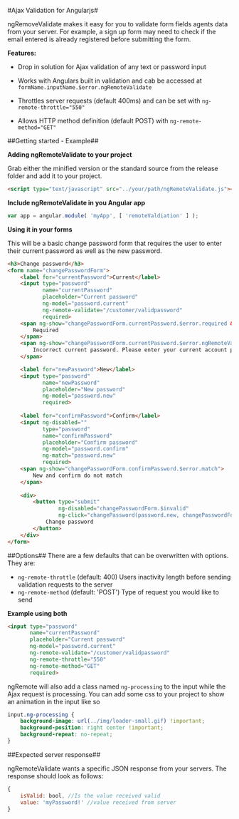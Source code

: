 #Ajax Validation for Angularjs#

ngRemoveValidate makes it easy for you to validate form fields agents data from your server. For example, a sign up form may need to check if the email entered is already registered before submitting the form.

**Features:**

- Drop in solution for Ajax validation of any text or password input

- Works with Angulars built in validation and cab be accessed at `formName.inputName.$error.ngRemoteValidate`

- Throttles server requests (default 400ms) and can be set with `ng-remote-throttle="550"`

- Allows HTTP method definition (default POST) with `ng-remote-method="GET"`

##Getting started - Example##

**Adding ngRemoteValidate to your project**

Grab either the minified version or the standard source from the release folder and add it to your project.

```html
<script type="text/javascript" src="../your/path/ngRemoteValidate.js"></script>
```

**Include ngRemoteValidate in you Angular app**

```javascript
var app = angular.module( 'myApp', [ 'remoteValdiation' ] );
```

**Using it in your forms**

This will be a basic change password form that requires the user to enter their current password as well as the new password.
```html
<h3>Change password</h3>
<form name="changePasswordForm">
    <label for="currentPassword">Current</label>
    <input type="password" 
           name="currentPassword" 
           placeholder="Current password" 
           ng-model="password.current" 
           ng-remote-validate="/customer/validpassword" 
           required>
    <span ng-show="changePasswordForm.currentPassword.$error.required && changePasswordForm.confirmPassword.$dirty">
        Required
    </span>
    <span ng-show="changePasswordForm.currentPassword.$error.ngRemoteValidate">
        Incorrect current password. Please enter your current account password.
    </span>

    <label for="newPassword">New</label>
    <input type="password"
           name="newPassword"
           placeholder="New password"
           ng-model="password.new"
           required>
    
    <label for="confirmPassword">Confirm</label>
    <input ng-disabled=""
           type="password"
           name="confirmPassword"
           placeholder="Confirm password"
           ng-model="password.confirm"
           ng-match="password.new"
           required>
    <span ng-show="changePasswordForm.confirmPassword.$error.match">
        New and confirm do not match
    </span>
    
    <div>
        <button type="submit" 
                ng-disabled="changePasswordForm.$invalid" 
                ng-click="changePassword(password.new, changePasswordForm);reset();">
            Change password
        </button>
    </div>
</form>
```

##Options##
There are a few defaults that can be overwritten with options. They are:

- `ng-remote-throttle` (default: 400) Users inactivity length before sending validation requests to the server
- `ng-remote-method` (default: 'POST') Type of request you would like to send

**Example using both**
```html
<input type="password" 
       name="currentPassword" 
       placeholder="Current password" 
       ng-model="password.current" 
       ng-remote-validate="/customer/validpassword"
       ng-remote-throttle="550"
       ng-remote-method="GET"
       required>
```

ngRemote will also add a class named `ng-processing` to the input while the Ajax request is processing. You can add some css to your project to show an animation in the input like so

```css
input.ng-processing {
    background-image: url(../img/loader-small.gif) !important;
    background-position: right center !important;
    background-repeat: no-repeat;
}
``` 

##Expected server response##

ngRemoteValidate wants a specific JSON response from your servers. The response should look as follows:

```javascript
{
    isValid: bool, //Is the value received valid 
    value: 'myPassword!' //value received from server
}
```
